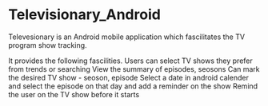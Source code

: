 # Televisionary_Android

Televesionary is an Android mobile application which fascilitates the TV program show tracking. 

It provides the following fascilities.
   Users can select TV shows they prefer from trends or searching 
   View the summary of episodes, seosons
   Can mark the desired TV show - seoson, episode
   Select a date in android calender and select the episode on that day and add a reminder on the show
   Remind the user on the TV show before it starts
   

